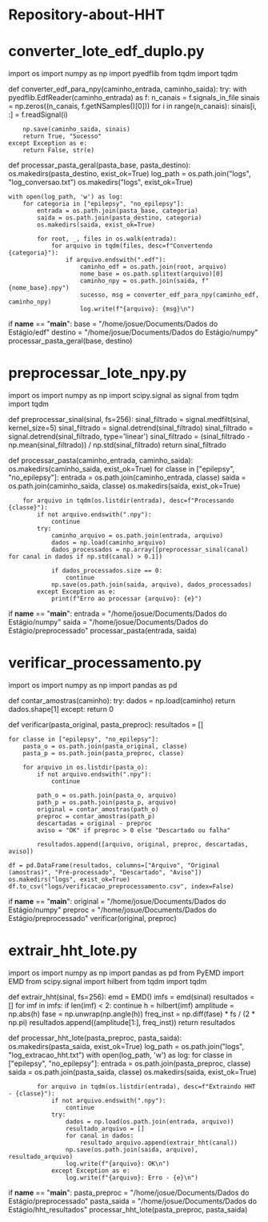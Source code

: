 # Repository-about-HHT
# converter_lote_edf_duplo.py
import os
import numpy as np
import pyedflib
from tqdm import tqdm


def converter_edf_para_npy(caminho_entrada, caminho_saida):
    try:
        with pyedflib.EdfReader(caminho_entrada) as f:
            n_canais = f.signals_in_file
            sinais = np.zeros((n_canais, f.getNSamples()[0]))
            for i in range(n_canais):
                sinais[i, :] = f.readSignal(i)

        np.save(caminho_saida, sinais)
        return True, "Sucesso"
    except Exception as e:
        return False, str(e)


def processar_pasta_geral(pasta_base, pasta_destino):
    os.makedirs(pasta_destino, exist_ok=True)
    log_path = os.path.join("logs", "log_conversao.txt")
    os.makedirs("logs", exist_ok=True)

    with open(log_path, 'w') as log:
        for categoria in ["epilepsy", "no_epilepsy"]:
            entrada = os.path.join(pasta_base, categoria)
            saida = os.path.join(pasta_destino, categoria)
            os.makedirs(saida, exist_ok=True)

            for root, _, files in os.walk(entrada):
                for arquivo in tqdm(files, desc=f"Convertendo {categoria}"):
                    if arquivo.endswith(".edf"):
                        caminho_edf = os.path.join(root, arquivo)
                        nome_base = os.path.splitext(arquivo)[0]
                        caminho_npy = os.path.join(saida, f"{nome_base}.npy")
                        sucesso, msg = converter_edf_para_npy(caminho_edf, caminho_npy)
                        log.write(f"{arquivo}: {msg}\n")


if __name__ == "__main__":
    base = "/home/josue/Documents/Dados do Estágio/edf"
    destino = "/home/josue/Documents/Dados do Estágio/numpy"
    processar_pasta_geral(base, destino)


# preprocessar_lote_npy.py
import os
import numpy as np
import scipy.signal as signal
from tqdm import tqdm


def preprocessar_sinal(sinal, fs=256):
    sinal_filtrado = signal.medfilt(sinal, kernel_size=5)
    sinal_filtrado = signal.detrend(sinal_filtrado)
    sinal_filtrado = signal.detrend(sinal_filtrado, type='linear')
    sinal_filtrado = (sinal_filtrado - np.mean(sinal_filtrado)) / np.std(sinal_filtrado)
    return sinal_filtrado


def processar_pasta(caminho_entrada, caminho_saida):
    os.makedirs(caminho_saida, exist_ok=True)
    for classe in ["epilepsy", "no_epilepsy"]:
        entrada = os.path.join(caminho_entrada, classe)
        saida = os.path.join(caminho_saida, classe)
        os.makedirs(saida, exist_ok=True)

        for arquivo in tqdm(os.listdir(entrada), desc=f"Processando {classe}"):
            if not arquivo.endswith(".npy"):
                continue
            try:
                caminho_arquivo = os.path.join(entrada, arquivo)
                dados = np.load(caminho_arquivo)
                dados_processados = np.array([preprocessar_sinal(canal) for canal in dados if np.std(canal) > 0.1])

                if dados_processados.size == 0:
                    continue
                np.save(os.path.join(saida, arquivo), dados_processados)
            except Exception as e:
                print(f"Erro ao processar {arquivo}: {e}")


if __name__ == "__main__":
    entrada = "/home/josue/Documents/Dados do Estágio/numpy"
    saida = "/home/josue/Documents/Dados do Estágio/preprocessado"
    processar_pasta(entrada, saida)


# verificar_processamento.py
import os
import numpy as np
import pandas as pd


def contar_amostras(caminho):
    try:
        dados = np.load(caminho)
        return dados.shape[1]
    except:
        return 0


def verificar(pasta_original, pasta_preproc):
    resultados = []

    for classe in ["epilepsy", "no_epilepsy"]:
        pasta_o = os.path.join(pasta_original, classe)
        pasta_p = os.path.join(pasta_preproc, classe)

        for arquivo in os.listdir(pasta_o):
            if not arquivo.endswith(".npy"):
                continue

            path_o = os.path.join(pasta_o, arquivo)
            path_p = os.path.join(pasta_p, arquivo)
            original = contar_amostras(path_o)
            preproc = contar_amostras(path_p)
            descartadas = original - preproc
            aviso = "OK" if preproc > 0 else "Descartado ou falha"

            resultados.append([arquivo, original, preproc, descartadas, aviso])

    df = pd.DataFrame(resultados, columns=["Arquivo", "Original (amostras)", "Pré-processado", "Descartado", "Aviso"])
    os.makedirs("logs", exist_ok=True)
    df.to_csv("logs/verificacao_preprocessamento.csv", index=False)


if __name__ == "__main__":
    original = "/home/josue/Documents/Dados do Estágio/numpy"
    preproc = "/home/josue/Documents/Dados do Estágio/preprocessado"
    verificar(original, preproc)


# extrair_hht_lote.py
import os
import numpy as np
import pandas as pd
from PyEMD import EMD
from scipy.signal import hilbert
from tqdm import tqdm


def extrair_hht(sinal, fs=256):
    emd = EMD()
    imfs = emd(sinal)
    resultados = []
    for imf in imfs:
        if len(imf) < 2:
            continue
        h = hilbert(imf)
        amplitude = np.abs(h)
        fase = np.unwrap(np.angle(h))
        freq_inst = np.diff(fase) * fs / (2 * np.pi)
        resultados.append((amplitude[1:], freq_inst))
    return resultados


def processar_hht_lote(pasta_preproc, pasta_saida):
    os.makedirs(pasta_saida, exist_ok=True)
    log_path = os.path.join("logs", "log_extracao_hht.txt")
    with open(log_path, 'w') as log:
        for classe in ["epilepsy", "no_epilepsy"]:
            entrada = os.path.join(pasta_preproc, classe)
            saida = os.path.join(pasta_saida, classe)
            os.makedirs(saida, exist_ok=True)

            for arquivo in tqdm(os.listdir(entrada), desc=f"Extraindo HHT - {classe}"):
                if not arquivo.endswith(".npy"):
                    continue
                try:
                    dados = np.load(os.path.join(entrada, arquivo))
                    resultado_arquivo = []
                    for canal in dados:
                        resultado_arquivo.append(extrair_hht(canal))
                    np.save(os.path.join(saida, arquivo), resultado_arquivo)
                    log.write(f"{arquivo}: OK\n")
                except Exception as e:
                    log.write(f"{arquivo}: Erro - {e}\n")


if __name__ == "__main__":
    pasta_preproc = "/home/josue/Documents/Dados do Estágio/preprocessado"
    pasta_saida = "/home/josue/Documents/Dados do Estágio/hht_resultados"
    processar_hht_lote(pasta_preproc, pasta_saida)
